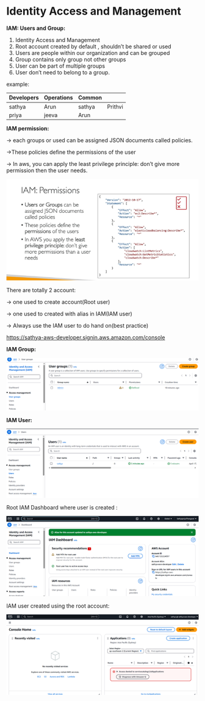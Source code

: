 # Identity Access and Management

**IAM: Users and Group:**

1. Identity Access and Management
2. Root account created by default , shouldn’t be shared or used
3. Users are people within our organization and can be grouped
4. Group contains only group not other groups
5. User can be part of multiple groups
6. User don’t need to belong to a group.

example:

| Developers | Operations | Common |  |
| --- | --- | --- | --- |
| sathya | Arun | sathya | Prithvi |
| priya | jeeva | Arun |  |

**IAM permission:**

→ each groups or used can be assigned JSON documents called policies.

→These policies define the permissions of the user

→ In aws, you can apply the least privilege principle: don’t give more permission then the user needs.

![IAM_Permissions.png](https://github.com/sathyapriya-t/Notes/blob/bcd8479add66264ae412f32d80a463d03ca3140b/Cloud/AWS/resources/IAM_Permissions.png)

There are totally 2 account:

→ one used to create account(Root user)

→ one used to created with alias in IAM(IAM user)

→ Always use the IAM user to do hand on(best practice)

https://sathya-aws-developer.signin.aws.amazon.com/console

**IAM Group:**

![IAM_GROUP.png](https://github.com/sathyapriya-t/Notes/blob/bcd8479add66264ae412f32d80a463d03ca3140b/Cloud/AWS/resources/IAM_GROUP.png)

**IAM User:**

![IAM_USER.png](https://github.com/sathyapriya-t/Notes/blob/bcd8479add66264ae412f32d80a463d03ca3140b/Cloud/AWS/resources/IAM_USER.png)

Root IAM Dashboard where user is created :

![ROOT_IAM_DASHBOARD.png](https://github.com/sathyapriya-t/Notes/blob/bcd8479add66264ae412f32d80a463d03ca3140b/Cloud/AWS/resources/ROOT_IAM_DASHBOARD.png)

IAM user created using the root account:

![IAM_USER_ACCOUNT.png](https://github.com/sathyapriya-t/Notes/blob/bcd8479add66264ae412f32d80a463d03ca3140b/Cloud/AWS/resources/IAM_USER_ACCOUNT.png)